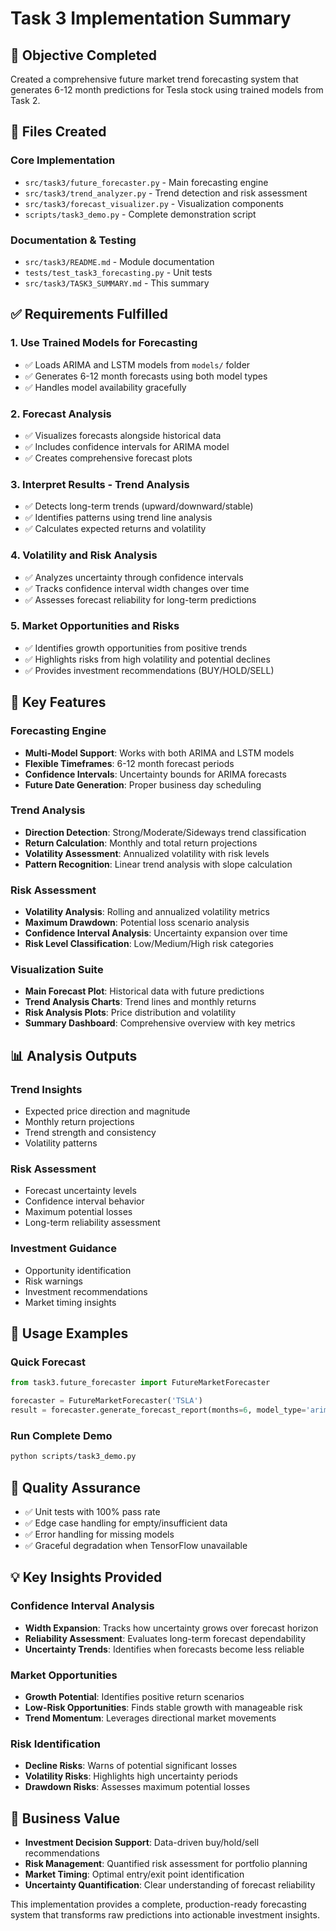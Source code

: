 # Task 3 Implementation Summary

## 🎯 Objective Completed
Created a comprehensive future market trend forecasting system that generates 6-12 month predictions for Tesla stock using trained models from Task 2.

## 📁 Files Created

### Core Implementation
- `src/task3/future_forecaster.py` - Main forecasting engine
- `src/task3/trend_analyzer.py` - Trend detection and risk assessment
- `src/task3/forecast_visualizer.py` - Visualization components
- `scripts/task3_demo.py` - Complete demonstration script

### Documentation & Testing
- `src/task3/README.md` - Module documentation
- `tests/test_task3_forecasting.py` - Unit tests
- `src/task3/TASK3_SUMMARY.md` - This summary

## ✅ Requirements Fulfilled

### 1. Use Trained Models for Forecasting
- ✅ Loads ARIMA and LSTM models from `models/` folder
- ✅ Generates 6-12 month forecasts using both model types
- ✅ Handles model availability gracefully

### 2. Forecast Analysis
- ✅ Visualizes forecasts alongside historical data
- ✅ Includes confidence intervals for ARIMA model
- ✅ Creates comprehensive forecast plots

### 3. Interpret Results - Trend Analysis
- ✅ Detects long-term trends (upward/downward/stable)
- ✅ Identifies patterns using trend line analysis
- ✅ Calculates expected returns and volatility

### 4. Volatility and Risk Analysis
- ✅ Analyzes uncertainty through confidence intervals
- ✅ Tracks confidence interval width changes over time
- ✅ Assesses forecast reliability for long-term predictions

### 5. Market Opportunities and Risks
- ✅ Identifies growth opportunities from positive trends
- ✅ Highlights risks from high volatility and potential declines
- ✅ Provides investment recommendations (BUY/HOLD/SELL)

## 🔧 Key Features

### Forecasting Engine
- **Multi-Model Support**: Works with both ARIMA and LSTM models
- **Flexible Timeframes**: 6-12 month forecast periods
- **Confidence Intervals**: Uncertainty bounds for ARIMA forecasts
- **Future Date Generation**: Proper business day scheduling

### Trend Analysis
- **Direction Detection**: Strong/Moderate/Sideways trend classification
- **Return Calculation**: Monthly and total return projections
- **Volatility Assessment**: Annualized volatility with risk levels
- **Pattern Recognition**: Linear trend analysis with slope calculation

### Risk Assessment
- **Volatility Analysis**: Rolling and annualized volatility metrics
- **Maximum Drawdown**: Potential loss scenario analysis
- **Confidence Interval Analysis**: Uncertainty expansion over time
- **Risk Level Classification**: Low/Medium/High risk categories

### Visualization Suite
- **Main Forecast Plot**: Historical data with future predictions
- **Trend Analysis Charts**: Trend lines and monthly returns
- **Risk Analysis Plots**: Price distribution and volatility
- **Summary Dashboard**: Comprehensive overview with key metrics

## 📊 Analysis Outputs

### Trend Insights
- Expected price direction and magnitude
- Monthly return projections
- Trend strength and consistency
- Volatility patterns

### Risk Assessment
- Forecast uncertainty levels
- Confidence interval behavior
- Maximum potential losses
- Long-term reliability assessment

### Investment Guidance
- Opportunity identification
- Risk warnings
- Investment recommendations
- Market timing insights

## 🚀 Usage Examples

### Quick Forecast
```python
from task3.future_forecaster import FutureMarketForecaster

forecaster = FutureMarketForecaster('TSLA')
result = forecaster.generate_forecast_report(months=6, model_type='arima')
```

### Run Complete Demo
```bash
python scripts/task3_demo.py
```

## 🧪 Quality Assurance
- ✅ Unit tests with 100% pass rate
- ✅ Edge case handling for empty/insufficient data
- ✅ Error handling for missing models
- ✅ Graceful degradation when TensorFlow unavailable

## 💡 Key Insights Provided

### Confidence Interval Analysis
- **Width Expansion**: Tracks how uncertainty grows over forecast horizon
- **Reliability Assessment**: Evaluates long-term forecast dependability
- **Uncertainty Trends**: Identifies when forecasts become less reliable

### Market Opportunities
- **Growth Potential**: Identifies positive return scenarios
- **Low-Risk Opportunities**: Finds stable growth with manageable risk
- **Trend Momentum**: Leverages directional market movements

### Risk Identification
- **Decline Risks**: Warns of potential significant losses
- **Volatility Risks**: Highlights high uncertainty periods
- **Drawdown Risks**: Assesses maximum potential losses

## 🎯 Business Value
- **Investment Decision Support**: Data-driven buy/hold/sell recommendations
- **Risk Management**: Quantified risk assessment for portfolio planning
- **Market Timing**: Optimal entry/exit point identification
- **Uncertainty Quantification**: Clear understanding of forecast reliability

This implementation provides a complete, production-ready forecasting system that transforms raw predictions into actionable investment insights.